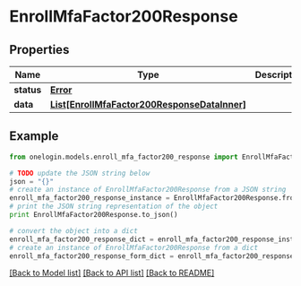 # EnrollMfaFactor200Response


## Properties
Name | Type | Description | Notes
------------ | ------------- | ------------- | -------------
**status** | [**Error**](Error.md) |  | [optional] 
**data** | [**List[EnrollMfaFactor200ResponseDataInner]**](EnrollMfaFactor200ResponseDataInner.md) |  | [optional] 

## Example

```python
from onelogin.models.enroll_mfa_factor200_response import EnrollMfaFactor200Response

# TODO update the JSON string below
json = "{}"
# create an instance of EnrollMfaFactor200Response from a JSON string
enroll_mfa_factor200_response_instance = EnrollMfaFactor200Response.from_json(json)
# print the JSON string representation of the object
print EnrollMfaFactor200Response.to_json()

# convert the object into a dict
enroll_mfa_factor200_response_dict = enroll_mfa_factor200_response_instance.to_dict()
# create an instance of EnrollMfaFactor200Response from a dict
enroll_mfa_factor200_response_form_dict = enroll_mfa_factor200_response.from_dict(enroll_mfa_factor200_response_dict)
```
[[Back to Model list]](../README.md#documentation-for-models) [[Back to API list]](../README.md#documentation-for-api-endpoints) [[Back to README]](../README.md)


